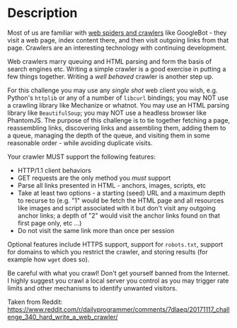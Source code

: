 # Description 

Most of us are familiar with [web spiders and crawlers](https://en.wikipedia.org/wiki/Web_crawler) like GoogleBot - they visit a web page, index content there, and then visit outgoing links from that page. Crawlers are an interesting technology with continuing development. 

Web crawlers marry queuing and HTML parsing and form the basis of search engines etc. Writing a simple crawler is a good exercise in putting a few things together. Writing a _well behaved_ crawler is another step up. 

For this challenge you may use any *single shot* web client you wish, e.g. Python's `httplib` or any of a number of `libcurl` bindings; you may NOT use a crawling library like Mechanize or whatnot. You may use an HTML parsing library like `BeautifulSoup`; you may NOT use a headless browser like PhantomJS. The purpose of this challenge is to tie together fetching a page, reassembling links, discovering links and assembling them, adding them to a queue, managing the depth of the queue, and visiting them in some reasonable order - while avoiding duplicate visits. 

Your crawler MUST support the following features:

* HTTP/1.1 client behaviors
* GET requests are the only method you _must_ support
* Parse all links presented in HTML - anchors, images, scripts, etc
* Take at least two options - a starting (seed) URL and a maximum depth to recurse to (e.g. "1" would be fetch the HTML page and all resources like images and script associated with it but don't visit any outgoing anchor links; a depth of "2" would visit the anchor links found on that first page only, etc ...)
* Do not visit the same link more than once per session

Optional features include HTTPS support, support for `robots.txt`, support for domains to which you restrict the crawler, and storing results (for example how `wget` does so). 

Be careful with what you crawl! Don't get yourself banned from the Internet. I highly suggest you crawl a local server you control as you may trigger rate limits and other mechanisms to identify unwanted visitors.

Taken from Reddit: https://www.reddit.com/r/dailyprogrammer/comments/7dlaeq/20171117_challenge_340_hard_write_a_web_crawler/